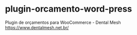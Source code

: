 # plugin-orcamento-word-press
Plugin de orçamentos para WooCommerce - Dental Mesh https://www.dentalmesh.net.br/
